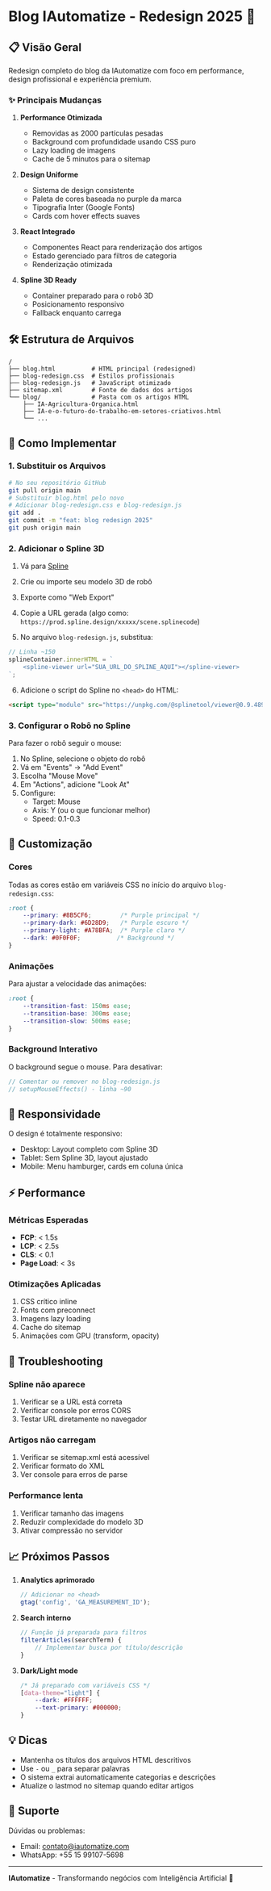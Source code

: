 # Blog IAutomatize - Redesign 2025 🚀

## 📋 Visão Geral

Redesign completo do blog da IAutomatize com foco em performance, design profissional e experiência premium.

### ✨ Principais Mudanças

1. **Performance Otimizada**
   - Removidas as 2000 partículas pesadas
   - Background com profundidade usando CSS puro
   - Lazy loading de imagens
   - Cache de 5 minutos para o sitemap

2. **Design Uniforme**
   - Sistema de design consistente
   - Paleta de cores baseada no purple da marca
   - Tipografia Inter (Google Fonts)
   - Cards com hover effects suaves

3. **React Integrado**
   - Componentes React para renderização dos artigos
   - Estado gerenciado para filtros de categoria
   - Renderização otimizada

4. **Spline 3D Ready**
   - Container preparado para o robô 3D
   - Posicionamento responsivo
   - Fallback enquanto carrega

## 🛠️ Estrutura de Arquivos

```
/
├── blog.html          # HTML principal (redesigned)
├── blog-redesign.css  # Estilos profissionais
├── blog-redesign.js   # JavaScript otimizado
├── sitemap.xml        # Fonte de dados dos artigos
└── blog/              # Pasta com os artigos HTML
    ├── IA-Agricultura-Organica.html
    ├── IA-e-o-futuro-do-trabalho-em-setores-criativos.html
    └── ...
```

## 🚀 Como Implementar

### 1. Substituir os Arquivos

```bash
# No seu repositório GitHub
git pull origin main
# Substituir blog.html pelo novo
# Adicionar blog-redesign.css e blog-redesign.js
git add .
git commit -m "feat: blog redesign 2025"
git push origin main
```

### 2. Adicionar o Spline 3D

1. Vá para [Spline](https://spline.design)
2. Crie ou importe seu modelo 3D de robô
3. Exporte como "Web Export"
4. Copie a URL gerada (algo como: `https://prod.spline.design/xxxxx/scene.splinecode`)

5. No arquivo `blog-redesign.js`, substitua:
```javascript
// Linha ~150
splineContainer.innerHTML = `
    <spline-viewer url="SUA_URL_DO_SPLINE_AQUI"></spline-viewer>
`;
```

6. Adicione o script do Spline no `<head>` do HTML:
```html
<script type="module" src="https://unpkg.com/@splinetool/viewer@0.9.489/build/spline-viewer.js"></script>
```

### 3. Configurar o Robô no Spline

Para fazer o robô seguir o mouse:

1. No Spline, selecione o objeto do robô
2. Vá em "Events" → "Add Event"
3. Escolha "Mouse Move"
4. Em "Actions", adicione "Look At"
5. Configure:
   - Target: Mouse
   - Axis: Y (ou o que funcionar melhor)
   - Speed: 0.1-0.3

## 🎨 Customização

### Cores
Todas as cores estão em variáveis CSS no início do arquivo `blog-redesign.css`:

```css
:root {
    --primary: #8B5CF6;        /* Purple principal */
    --primary-dark: #6D28D9;   /* Purple escuro */
    --primary-light: #A78BFA;  /* Purple claro */
    --dark: #0F0F0F;          /* Background */
}
```

### Animações
Para ajustar a velocidade das animações:

```css
:root {
    --transition-fast: 150ms ease;
    --transition-base: 300ms ease;
    --transition-slow: 500ms ease;
}
```

### Background Interativo
O background segue o mouse. Para desativar:

```javascript
// Comentar ou remover no blog-redesign.js
// setupMouseEffects() - linha ~90
```

## 📱 Responsividade

O design é totalmente responsivo:
- Desktop: Layout completo com Spline 3D
- Tablet: Sem Spline 3D, layout ajustado
- Mobile: Menu hamburger, cards em coluna única

## ⚡ Performance

### Métricas Esperadas
- **FCP**: < 1.5s
- **LCP**: < 2.5s
- **CLS**: < 0.1
- **Page Load**: < 3s

### Otimizações Aplicadas
1. CSS crítico inline
2. Fonts com preconnect
3. Imagens lazy loading
4. Cache do sitemap
5. Animações com GPU (transform, opacity)

## 🐛 Troubleshooting

### Spline não aparece
1. Verificar se a URL está correta
2. Verificar console por erros CORS
3. Testar URL diretamente no navegador

### Artigos não carregam
1. Verificar se sitemap.xml está acessível
2. Verificar formato do XML
3. Ver console para erros de parse

### Performance lenta
1. Verificar tamanho das imagens
2. Reduzir complexidade do modelo 3D
3. Ativar compressão no servidor

## 📈 Próximos Passos

1. **Analytics aprimorado**
   ```javascript
   // Adicionar no <head>
   gtag('config', 'GA_MEASUREMENT_ID');
   ```

2. **Search interno**
   ```javascript
   // Função já preparada para filtros
   filterArticles(searchTerm) {
       // Implementar busca por título/descrição
   }
   ```

3. **Dark/Light mode**
   ```css
   /* Já preparado com variáveis CSS */
   [data-theme="light"] {
       --dark: #FFFFFF;
       --text-primary: #000000;
   }
   ```

## 💡 Dicas

- Mantenha os títulos dos arquivos HTML descritivos
- Use `-` ou `_` para separar palavras
- O sistema extrai automaticamente categorias e descrições
- Atualize o lastmod no sitemap quando editar artigos

## 🤝 Suporte

Dúvidas ou problemas:
- Email: contato@iautomatize.com
- WhatsApp: +55 15 99107-5698

---

**IAutomatize** - Transformando negócios com Inteligência Artificial 🚀

